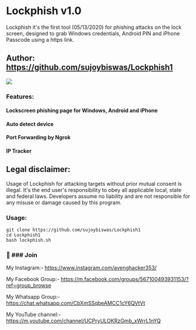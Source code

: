 # Lockphish v1.0

Lockphish it's the first tool (05/13/2020) for phishing attacks on the lock screen, designed to grab Windows credentials, Android PIN and iPhone Passcode using a https link.

## Author: https://github.com/sujoybiswas/Lockphish1

![](https://ibin.co/5MP4i0u999Op.png)

### Features:

#### Lockscreen phishing page for Windows, Android and iPhone
#### Auto detect device
#### Port Forwarding by Ngrok
#### IP Tracker

## Legal disclaimer:

Usage of Lockphish for attacking targets without prior mutual consent is illegal. It's the end user's responsibility to obey all applicable local, state and federal laws. Developers assume no liability and are not responsible for any misuse or damage caused by this program. 

### Usage:
```
git clone https://github.com/sujoybiswas/Lockphish1
cd Lockphish1
bash lockphish.sh
```

### 👥 ### Join 

My Instagram:-
https://www.instagram.com/avenghacker353/

My Facebook Group:-
https://m.facebook.com/groups/567100493931153/?ref=group_browse

My Whatsapp Group:-
https://chat.whatsapp.com/CbXmSSqbeAMCC1cY6QVtVt

My YouTube channel:-
https://m.youtube.com/channel/UCPryULOKRzGmb_xWrrL1nYQ
